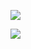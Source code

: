 <a href="https://packsunjun.github.io/soge/"><img src="#181717"></a>


<a href="https://paksunjun.netlify.app/"><img src="#00C7B7"></a>
